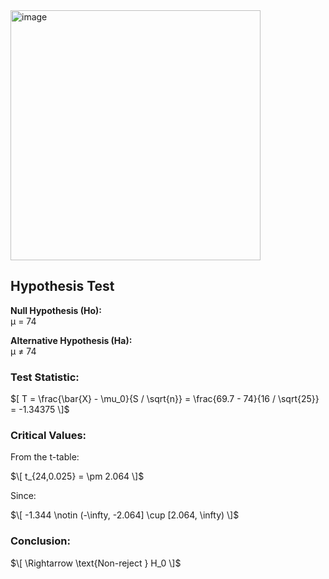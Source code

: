 <img width="400" alt="image" src="https://github.com/user-attachments/assets/fb3678a8-910f-4629-af5d-5d28919c6dc1" />  

## Hypothesis Test

**Null Hypothesis (Ho):**  
μ = 74   

**Alternative Hypothesis (Ha):**  
μ ≠ 74

### Test Statistic:

$[ T = \frac{\bar{X} - \mu_0}{S / \sqrt{n}} = \frac{69.7 - 74}{16 / \sqrt{25}} = -1.34375 \]$

### Critical Values:

From the t-table:

$\[ t_{24,0.025} = \pm 2.064 \]$

Since:

$\[ -1.344 \notin (-\infty, -2.064] \cup [2.064, \infty) \]$

### Conclusion:

$\[ \Rightarrow \text{Non-reject } H_0 \]$
